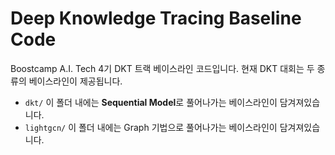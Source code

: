 # Deep Knowledge Tracing Baseline Code

Boostcamp A.I. Tech 4기 DKT 트랙 베이스라인 코드입니다.
현재 DKT 대회는 두 종류의 베이스라인이 제공됩니다.
+ `dkt/` 이 폴더 내에는 **Sequential Model**로 풀어나가는 베이스라인이 담겨져있습니다.
+ `lightgcn/` 이 폴더 내에는 Graph 기법으로 풀어나가는 베이스라인이 담겨져있습니다.